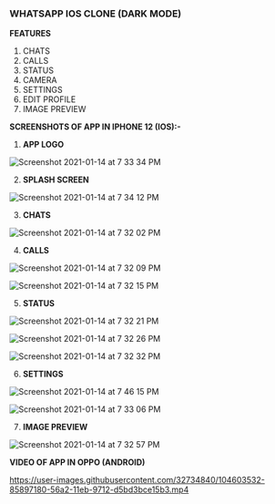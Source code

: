 ### WHATSAPP IOS CLONE (DARK MODE)

**FEATURES**

1. CHATS 
2. CALLS
3. STATUS
4. CAMERA
5. SETTINGS
6. EDIT PROFILE
7. IMAGE PREVIEW



**SCREENSHOTS OF APP IN IPHONE 12 (IOS):-**

 1. **APP LOGO**

![Screenshot 2021-01-14 at 7 33 34 PM](https://user-images.githubusercontent.com/32734840/104601457-46f2b780-56a0-11eb-88bc-0266351dc267.png)

 2. **SPLASH SCREEN**
 
![Screenshot 2021-01-14 at 7 34 12 PM](https://user-images.githubusercontent.com/32734840/104601770-a2bd4080-56a0-11eb-8ff0-b191f8260cb1.png)

3. **CHATS**

![Screenshot 2021-01-14 at 7 32 02 PM](https://user-images.githubusercontent.com/32734840/104601870-c54f5980-56a0-11eb-87d8-a9ead97d8018.png)

4. **CALLS**

![Screenshot 2021-01-14 at 7 32 09 PM](https://user-images.githubusercontent.com/32734840/104601917-d4cea280-56a0-11eb-8a69-be84ba5fbc13.png)

![Screenshot 2021-01-14 at 7 32 15 PM](https://user-images.githubusercontent.com/32734840/104601963-e2842800-56a0-11eb-88c3-3bac98210d59.png)

5. **STATUS** 

![Screenshot 2021-01-14 at 7 32 21 PM](https://user-images.githubusercontent.com/32734840/104602035-f6c82500-56a0-11eb-8c62-f64263ab1a83.png)

![Screenshot 2021-01-14 at 7 32 26 PM](https://user-images.githubusercontent.com/32734840/104602075-034c7d80-56a1-11eb-84b3-891655ad2c67.png)

![Screenshot 2021-01-14 at 7 32 32 PM](https://user-images.githubusercontent.com/32734840/104602111-0e9fa900-56a1-11eb-80d8-0b1d14fed9a6.png)

6. **SETTINGS** 

![Screenshot 2021-01-14 at 7 46 15 PM](https://user-images.githubusercontent.com/32734840/104602242-33941c00-56a1-11eb-96af-a6a23216904b.png)

![Screenshot 2021-01-14 at 7 33 06 PM](https://user-images.githubusercontent.com/32734840/104602193-24ad6980-56a1-11eb-99b6-c50cc49837b4.png)

7. **IMAGE PREVIEW**

![Screenshot 2021-01-14 at 7 32 57 PM](https://user-images.githubusercontent.com/32734840/104602326-4f97bd80-56a1-11eb-9724-ee33c17cb749.png)


**VIDEO OF APP IN OPPO (ANDROID)**


https://user-images.githubusercontent.com/32734840/104603532-85897180-56a2-11eb-9712-d5bd3bce15b3.mp4



